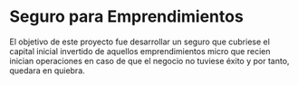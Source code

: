 # Seguro para Emprendimientos

El objetivo de este proyecto fue desarrollar un seguro que cubriese el capital inicial invertido de aquellos emprendimientos micro que recien inician operaciones en caso de que el negocio no tuviese éxito y por tanto, quedara en quiebra.
